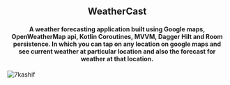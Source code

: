 <h2 align="center">WeatherCast</h2>
<h4 align="center">A weather forecasting application built using Google maps, OpenWeatherMap api, Kotlin Coroutines,
    MVVM, Dagger Hilt and Room persistence. In which you can tap on any location on google maps and see current weather
    at particular location and also the forecast for weather at that location.
</h4>

<img align="center"
    src="https://user-images.githubusercontent.com/59311205/155548216-42f0eca4-5a74-4b16-90db-d1954a913739.png"
    alt="7kashif">

